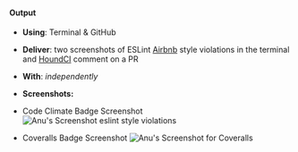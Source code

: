 #### Output
- **Using**: Terminal & GitHub
- **Deliver**: two screenshots of ESLint [Airbnb](https://github.com/airbnb/javascript)  style violations in the terminal and [HoundCI](https://houndci.com/) comment on a PR
- **With**: *independently*

- **Screenshots:**
- Code Climate Badge Screenshot
![Anu's Screenshot eslint style violations](Eslint_Style_Screenshot.png)
- Coveralls Badge Screenshot
![Anu's Screenshot for Coveralls](Coveralls_Screenshot.png)
